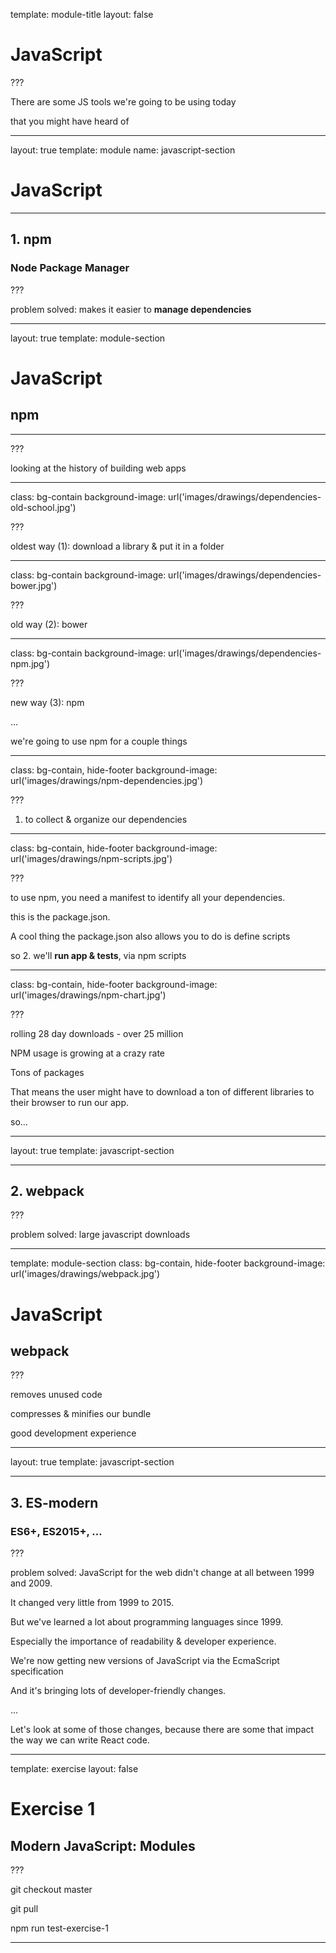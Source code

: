 template: module-title
layout: false

# JavaScript

???

There are some JS tools we're going to be using today

that you might have heard of

---

layout: true
template: module
name: javascript-section

# JavaScript

---

## 1. npm

### Node Package Manager

???

problem solved: makes it easier to **manage dependencies**

---

layout: true
template: module-section

# JavaScript

## npm

---

???

looking at the history of building web apps

---

class: bg-contain
background-image: url('images/drawings/dependencies-old-school.jpg')

???

oldest way (1): download a library & put it in a folder

---

class: bg-contain
background-image: url('images/drawings/dependencies-bower.jpg')

???

old way (2): bower

---

class: bg-contain
background-image: url('images/drawings/dependencies-npm.jpg')

???

new way (3): npm

...

we're going to use npm for a couple things

---

class: bg-contain, hide-footer
background-image: url('images/drawings/npm-dependencies.jpg')

???

1. to collect & organize our dependencies

---

class: bg-contain, hide-footer
background-image: url('images/drawings/npm-scripts.jpg')

???

to use npm, you need a manifest to identify all your dependencies.

this is the package.json.

A cool thing the package.json also allows you to do is define scripts

so 2. we'll **run app & tests**, via npm scripts

---

class: bg-contain, hide-footer
background-image: url('images/drawings/npm-chart.jpg')

???

rolling 28 day downloads - over 25 million

NPM usage is growing at a crazy rate

Tons of packages

That means the user might have to download a ton of different libraries to their browser to run our app.

so...

---

layout: true
template: javascript-section

---

## 2. webpack

???

problem solved: large javascript downloads

---

template: module-section
class: bg-contain, hide-footer
background-image: url('images/drawings/webpack.jpg')

# JavaScript

## webpack

???

removes unused code

compresses & minifies our bundle

good development experience

---

layout: true
template: javascript-section

---

## 3. ES-modern

### ES6+, ES2015+, ...

???

problem solved: JavaScript for the web didn't change at all between 1999 and 2009.

It changed very little from 1999 to 2015.

But we've learned a lot about programming languages since 1999.

Especially the importance of readability & developer experience.

We're now getting new versions of JavaScript via the EcmaScript specification

And it's bringing lots of developer-friendly changes.

...

Let's look at some of those changes, because there are some that impact the way we can write React code.

---

template: exercise
layout: false

# Exercise 1

## Modern JavaScript: Modules

???

git checkout master

git pull

npm run test-exercise-1

---
